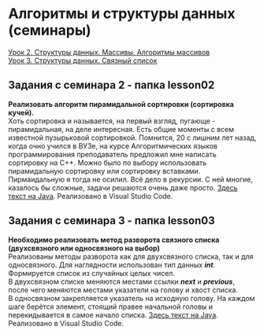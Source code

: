 # Алгоритмы и структуры данных (семинары)

[Урок 2. Структуры данных. Массивы. Алгоритмы массивов](#lesson02)  
[Урок 3. Структуры данных. Связный список](#lesson03) 
  
## <a id="lesson02"/> Задания с семинара 2 - папка lesson02  
**Реализовать алгоритм пирамидальной сортировки (сортировка кучей).**  
Хоть сортировка и называется, на первый взгляд, пугающе - пирамидальная, на деле интересная. Есть общие моменты с всем известной пузырьковой сортировкой. Помнится, 20 с лишним лет назад, когда очно учился в ВУЗе, на курсе Алгоритмических языков программирования преподаватель предложил мне написать сортировку на С++. Можно было по выбору использовать пирамидальную сортировку или сортировку вставками. Пирмаидальную я тогда не осилил. Всё дело в рекурсии. С ней многие, казалось бы сложные, задачи решаются очень даже просто. [Здесь текст на Java](https://github.com/dtnfktu/Algorithm/blob/main/lesson02/MySorting.java).  Реализовано в Visual Studio Code.  

## <a id="lesson03"/> Задания с семинара 3 - папка lesson03  
**Необходимо реализовать метод разворота связного списка (двухсвязного или односвязного на выбор)**   
Реализованы методы разворота как для двухсвязного списка, так и для односвязного. Для наглядности использован тип данных ***int***.  Формируется список из случайных целых чисел.  
В двухсвязном списке меняются местами ссылки ***next*** и ***previous***, после чего меняются местами указатели на голову и хвост списка.  
В односвязном закрепляется указатель на исходную голову. На каждом шаге берётся элемент, стоящий правее начальной головы и перекидывается в самое начало списка.
[Здесь текст на Java](https://github.com/dtnfktu/Algorithm/tree/main/lesson03).  Реализовано в Visual Studio Code.  
